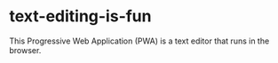 # text-editing-is-fun
This Progressive Web Application (PWA) is a text editor that runs in the browser.
